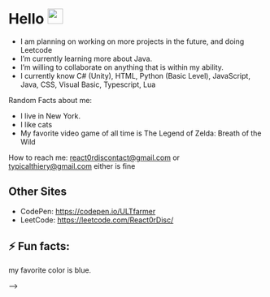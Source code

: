 <h1>
  Hello
  <img src="https://media.giphy.com/media/hvRJCLFzcasrR4ia7z/giphy.gif" width="30px"/>
 </h1>

- I am planning on working on more projects in the future, and doing Leetcode
- I’m currently learning more about Java.
- I’m willing to collaborate on anything that is within my ability.
- I currently know C# (Unity), HTML, Python (Basic Level), JavaScript, Java, CSS, Visual Basic, Typescript, Lua

Random Facts about me: 

- I live in New York. 
- I like cats 
- My favorite video game of all time is The Legend of Zelda: Breath of the Wild

How to reach me: 
react0rdiscontact@gmail.com or typicalthiery@gmail.com either is fine

## Other Sites

- CodePen: https://codepen.io/ULTfarmer
- LeetCode: https://leetcode.com/React0rDisc/


## ⚡ Fun facts: 
my favorite color is blue.


-->
